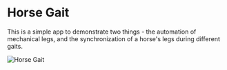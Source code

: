 # Horse Gait

This is a simple app to demonstrate two things - the automation of mechanical legs, and the synchronization
of a horse's legs during different gaits.

![Horse Gait](https://github.com/InvaderZim62/HorseGait/assets/34785252/9d6903ae-1a20-49f0-9453-2a6f3bda5cbb)
